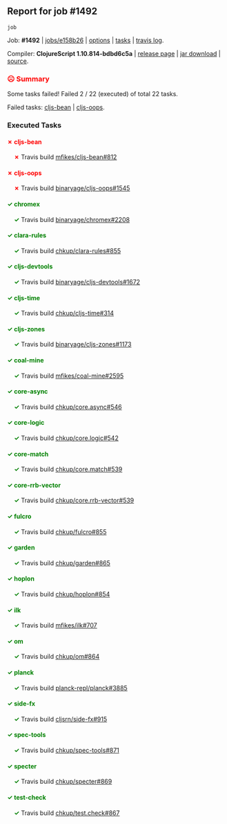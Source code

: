 ## Report for job #1492
```
job
```


Job: **#1492** | [jobs/e158b26](https://github.com/cljs-oss/canary/commit/e158b264c305e539c73b55bc2ec79c41bd9e2e1b) | [options](options.edn) | [tasks](tasks.edn) | [travis log](https://travis-ci.org/cljs-oss/canary/builds/715116178).

Compiler: **ClojureScript 1.10.814-bdbd6c5a** | [release page](https://github.com/cljs-oss/canary/releases/tag/r1.10.814-bdbd6c5a) | [jar download](https://github.com/cljs-oss/canary/releases/download/r1.10.814-bdbd6c5a/clojurescript-1.10.814-bdbd6c5a.jar) | [source](https://github.com/clojure/clojurescript/commit/bdbd6c5a406559a6e5a95870777a527f30e9da5c).

### <b style='color:red'>☹ Summary</b>

Some tasks failed! Failed 2 / 22 (executed) of total 22 tasks.

Failed tasks: [cljs-bean](#-cljs-bean) | [cljs-oops](#-cljs-oops).

### Executed Tasks

#### <b style='color:red'>&#x2717; cljs-bean</b>
&nbsp;&nbsp;&nbsp;&nbsp;<b style='color:red'>&#x2717;</b> Travis build [mfikes/cljs-bean#812](https://travis-ci.org/mfikes/cljs-bean/builds/715116743)<br>

#### <b style='color:red'>&#x2717; cljs-oops</b>
&nbsp;&nbsp;&nbsp;&nbsp;<b style='color:red'>&#x2717;</b> Travis build [binaryage/cljs-oops#1545](https://travis-ci.org/binaryage/cljs-oops/builds/715116749)<br>

#### <b style='color:green'>&#x2713; chromex</b>
&nbsp;&nbsp;&nbsp;&nbsp;<b style='color:green'>&#x2713;</b> Travis build [binaryage/chromex#2208](https://travis-ci.org/binaryage/chromex/builds/715116736)<br>

#### <b style='color:green'>&#x2713; clara-rules</b>
&nbsp;&nbsp;&nbsp;&nbsp;<b style='color:green'>&#x2713;</b> Travis build [chkup/clara-rules#855](https://travis-ci.org/chkup/clara-rules/builds/715116741)<br>

#### <b style='color:green'>&#x2713; cljs-devtools</b>
&nbsp;&nbsp;&nbsp;&nbsp;<b style='color:green'>&#x2713;</b> Travis build [binaryage/cljs-devtools#1672](https://travis-ci.org/binaryage/cljs-devtools/builds/715116747)<br>

#### <b style='color:green'>&#x2713; cljs-time</b>
&nbsp;&nbsp;&nbsp;&nbsp;<b style='color:green'>&#x2713;</b> Travis build [chkup/cljs-time#314](https://travis-ci.org/chkup/cljs-time/builds/715116755)<br>

#### <b style='color:green'>&#x2713; cljs-zones</b>
&nbsp;&nbsp;&nbsp;&nbsp;<b style='color:green'>&#x2713;</b> Travis build [binaryage/cljs-zones#1173](https://travis-ci.org/binaryage/cljs-zones/builds/715116760)<br>

#### <b style='color:green'>&#x2713; coal-mine</b>
&nbsp;&nbsp;&nbsp;&nbsp;<b style='color:green'>&#x2713;</b> Travis build [mfikes/coal-mine#2595](https://travis-ci.org/mfikes/coal-mine/builds/715116762)<br>

#### <b style='color:green'>&#x2713; core-async</b>
&nbsp;&nbsp;&nbsp;&nbsp;<b style='color:green'>&#x2713;</b> Travis build [chkup/core.async#546](https://travis-ci.org/chkup/core.async/builds/715116773)<br>

#### <b style='color:green'>&#x2713; core-logic</b>
&nbsp;&nbsp;&nbsp;&nbsp;<b style='color:green'>&#x2713;</b> Travis build [chkup/core.logic#542](https://travis-ci.org/chkup/core.logic/builds/715116775)<br>

#### <b style='color:green'>&#x2713; core-match</b>
&nbsp;&nbsp;&nbsp;&nbsp;<b style='color:green'>&#x2713;</b> Travis build [chkup/core.match#539](https://travis-ci.org/chkup/core.match/builds/715116780)<br>

#### <b style='color:green'>&#x2713; core-rrb-vector</b>
&nbsp;&nbsp;&nbsp;&nbsp;<b style='color:green'>&#x2713;</b> Travis build [chkup/core.rrb-vector#539](https://travis-ci.org/chkup/core.rrb-vector/builds/715116782)<br>

#### <b style='color:green'>&#x2713; fulcro</b>
&nbsp;&nbsp;&nbsp;&nbsp;<b style='color:green'>&#x2713;</b> Travis build [chkup/fulcro#855](https://travis-ci.org/chkup/fulcro/builds/715116790)<br>

#### <b style='color:green'>&#x2713; garden</b>
&nbsp;&nbsp;&nbsp;&nbsp;<b style='color:green'>&#x2713;</b> Travis build [chkup/garden#865](https://travis-ci.org/chkup/garden/builds/715116828)<br>

#### <b style='color:green'>&#x2713; hoplon</b>
&nbsp;&nbsp;&nbsp;&nbsp;<b style='color:green'>&#x2713;</b> Travis build [chkup/hoplon#854](https://travis-ci.org/chkup/hoplon/builds/715116794)<br>

#### <b style='color:green'>&#x2713; ilk</b>
&nbsp;&nbsp;&nbsp;&nbsp;<b style='color:green'>&#x2713;</b> Travis build [mfikes/ilk#707](https://travis-ci.org/mfikes/ilk/builds/715116796)<br>

#### <b style='color:green'>&#x2713; om</b>
&nbsp;&nbsp;&nbsp;&nbsp;<b style='color:green'>&#x2713;</b> Travis build [chkup/om#864](https://travis-ci.org/chkup/om/builds/715116852)<br>

#### <b style='color:green'>&#x2713; planck</b>
&nbsp;&nbsp;&nbsp;&nbsp;<b style='color:green'>&#x2713;</b> Travis build [planck-repl/planck#3885](https://travis-ci.org/planck-repl/planck/builds/715116835)<br>

#### <b style='color:green'>&#x2713; side-fx</b>
&nbsp;&nbsp;&nbsp;&nbsp;<b style='color:green'>&#x2713;</b> Travis build [cljsrn/side-fx#915](https://travis-ci.org/cljsrn/side-fx/builds/715116869)<br>

#### <b style='color:green'>&#x2713; spec-tools</b>
&nbsp;&nbsp;&nbsp;&nbsp;<b style='color:green'>&#x2713;</b> Travis build [chkup/spec-tools#871](https://travis-ci.org/chkup/spec-tools/builds/715116819)<br>

#### <b style='color:green'>&#x2713; specter</b>
&nbsp;&nbsp;&nbsp;&nbsp;<b style='color:green'>&#x2713;</b> Travis build [chkup/specter#869](https://travis-ci.org/chkup/specter/builds/715116811)<br>

#### <b style='color:green'>&#x2713; test-check</b>
&nbsp;&nbsp;&nbsp;&nbsp;<b style='color:green'>&#x2713;</b> Travis build [chkup/test.check#867](https://travis-ci.org/chkup/test.check/builds/715116815)<br>